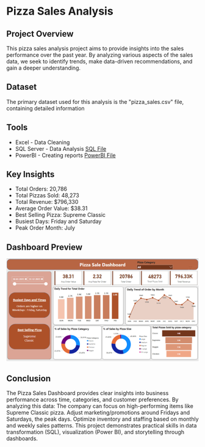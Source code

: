 # Pizza Sales Analysis

## Project Overview
This pizza sales analysis project aims to provide insights into the sales performance over the past year. By analyzing various aspects of the sales data, we seek to identify trends, make data-driven recommendations, and gain a deeper understanding.

## Dataset 
The primary dataset used for this analysis is the "pizza_sales.csv" file, containing detailed information 

## Tools
- Excel - Data Cleaning
- SQL Server - Data Analysis <a href= "https://github.com/SiddhiT01/Pizza_sales_project/blob/main/pizza%20sales%20project.docx"> SQL File</a>
- PowerBI - Creating reports <a href= "https://github.com/SiddhiT01/Pizza_sales_project/blob/main/pizza%20sales%20project.pbix"> PowerBI File</a>

## Key Insights
- Total Orders: 20,786
- Total Pizzas Sold: 48,273
- Total Revenue: $796,330
- Average Order Value: $38.31
- Best Selling Pizza: Supreme Classic
- Busiest Days: Friday and Saturday
- Peak Order Month: July

## Dashboard Preview
![Pizza Sales Dashboard](pizza_dashboard.png)

## Conclusion
The Pizza Sales Dashboard provides clear insights into business performance across time, categories, and customer preferences. By analyzing this data:
The company can focus on high-performing items like Supreme Classic pizza.
Adjust marketing/promotions around Fridays and Saturdays, the peak days.
Optimize inventory and staffing based on monthly and weekly sales patterns.
This project demonstrates practical skills in data transformation (SQL), visualization (Power BI), and storytelling through dashboards.
